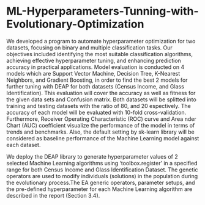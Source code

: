 # ML-Hyperparameters-Tunning-with-Evolutionary-Optimization
We developed a program to automate hyperparameter optimization for two datasets, focusing on binary and multiple classification tasks. Our objectives included identifying the most suitable classification algorithms, achieving effective hyperparameter tuning, and enhancing prediction accuracy in practical applications.
Model evaluation is conducted on 4 models which are Support Vector Machine, Decision Tree, K-Nearest Neighbors, and Gradient Boosting, in order to find the best 2 models for further tuning with DEAP for both datasets (Census Income, and Glass Identification). This evaluation will cover the accuracy as well as fitness for the given data sets and Confusion matrix. Both datasets will be splitted into training and testing datasets with the ratio of 80, and 20  espectively. The accuracy of each model will be evaluated with 10-fold cross-validation. Furthermore, Receiver Operating Characteristic (ROC) curve and Area  nder Chart (AUC) coefficient visualize the performance of the model in terms of trends and benchmarks. Also, the default setting by sk-learn library will be considered as baseline performance of the Machine Learning model against each dataset.

We deploy the DEAP library to generate hyperparameter values of 2 selected Machine Learning algorithms using ‘toolbox.register’ in a specified range for both Census Income and Glass Identification Dataset. The genetic operators are used to modify individuals (solutions) in the population during the evolutionary process.The EA generic operators, parameter setups, and the pre-defined hyperparameter for each Machine Learning algorithm are described in the report (Section 3.4).
